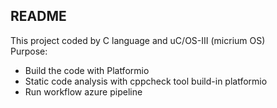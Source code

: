 ## README
This project coded by C language and uC/OS-III (micrium OS)  
Purpose:
- Build the code with Platformio
- Static code analysis with cppcheck tool build-in platformio
- Run workflow azure pipeline
